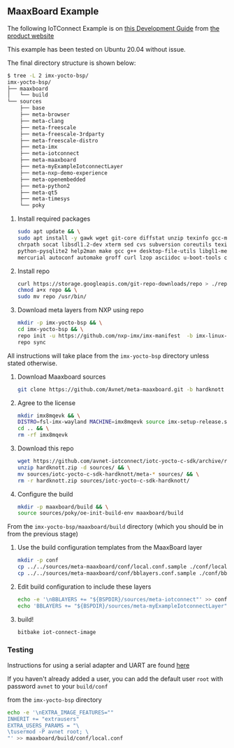 ## MaaxBoard Example
 
The following IoTConnect Example is on [this Development Guide](https://www.avnet.com/wps/wcm/connect/onesite/35645cc9-4317-4ca0-a2fa-30cce5f9ff17/MaaXBoard-Mini-Linux-Yocto-Lite-Development_Guide-V1.0-EN.pdf?MOD=AJPERES) from [the product website](https://www.avnet.com/wps/portal/us/products/avnet-boards/avnet-board-families/maaxboard/maaxboard?utm_source=hackster)
      
This example has been tested on Ubuntu 20.04 without issue.

The final directory structure is shown below:
```bash
$ tree -L 2 imx-yocto-bsp/
imx-yocto-bsp/
├── maaxboard
│   └── build
└── sources
    ├── base
    ├── meta-browser
    ├── meta-clang
    ├── meta-freescale
    ├── meta-freescale-3rdparty
    ├── meta-freescale-distro
    ├── meta-imx
    ├── meta-iotconnect
    ├── meta-maaxboard
    ├── meta-myExampleIotconnectLayer
    ├── meta-nxp-demo-experience
    ├── meta-openembedded
    ├── meta-python2
    ├── meta-qt5
    ├── meta-timesys
    └── poky
```

1. Install required packages
   ```bash
   sudo apt update && \
   sudo apt install -y gawk wget git-core diffstat unzip texinfo gcc-multilib build-essential
   chrpath socat libsdl1.2-dev xterm sed cvs subversion coreutils texi2html docbook-utils
   python-pysqlite2 help2man make gcc g++ desktop-file-utils libgl1-mesa-dev libglu1-mesa-dev
   mercurial autoconf automake groff curl lzop asciidoc u-boot-tools cpio sudo locales python
   ```
1. Install repo
   ```bash
   curl https://storage.googleapis.com/git-repo-downloads/repo > ./repo && \
   chmod a+x repo && \
   sudo mv repo /usr/bin/
   ```
1. Download meta layers from NXP using repo
   ```bash
   mkdir -p imx-yocto-bsp && \
   cd imx-yocto-bsp && \
   repo init -u https://github.com/nxp-imx/imx-manifest  -b imx-linux-hardknott -m imx-5.10.35-2.0.0.xml && \
   repo sync
   ```

All instructions will take place from the `imx-yocto-bsp` directory unless stated otherwise.

1. Download Maaxboard sources
   ```bash
   git clone https://github.com/Avnet/meta-maaxboard.git -b hardknott sources/meta-maaxboard
   ```
1. Agree to the license
   ```bash
   mkdir imx8mqevk && \
   DISTRO=fsl-imx-wayland MACHINE=imx8mqevk source imx-setup-release.sh -b imx8mqevk && \
   cd .. && \
   rm -rf imx8mqevk
   ```
1. Download this repo
   ```bash
   wget https://github.com/avnet-iotconnect/iotc-yocto-c-sdk/archive/refs/heads/hardknott.zip && \
   unzip hardknott.zip -d sources/ && \
   mv sources/iotc-yocto-c-sdk-hardknott/meta-* sources/ && \
   rm -r hardknott.zip sources/iotc-yocto-c-sdk-hardknott/
   ```
1. Configure the build
   ```bash
   mkdir -p maaxboard/build && \
   source sources/poky/oe-init-build-env maaxboard/build
   ```
From the `imx-yocto-bsp/maaxboard/build` directory (which you should be in from the previous stage)
1. Use the build configuration templates from the MaaxBoard layer
   ```bash
   mkdir -p conf
   cp ../../sources/meta-maaxboard/conf/local.conf.sample ./conf/local.conf && \
   cp ../../sources/meta-maaxboard/conf/bblayers.conf.sample ./conf/bblayers.conf
   ```
1. Edit build configuration to include these layers
   ```bash
   echo -e '\nBBLAYERS += "${BSPDIR}/sources/meta-iotconnect"' >> conf/bblayers.conf && \
   echo 'BBLAYERS += "${BSPDIR}/sources/meta-myExampleIotconnectLayer"' >> conf/bblayers.conf
   ```
1. build!
   ```bash
   bitbake iot-connect-image
   ```
### Testing

Instructions for using a serial adapter and UART are found [here](https://www.hackster.io/monica/getting-started-with-maaxboard-headless-setup-24102b)  

If you haven't already added a user, you can add the default user `root` with password `avnet` to your `build/conf`

from the `imx-yocto-bsp` directory

   ```bash
echo -e '\nEXTRA_IMAGE_FEATURES=""
INHERIT += "extrausers"
EXTRA_USERS_PARAMS = "\ 
\tusermod -P avnet root; \ 
"' >> maaxboard/build/conf/local.conf 
   ```
